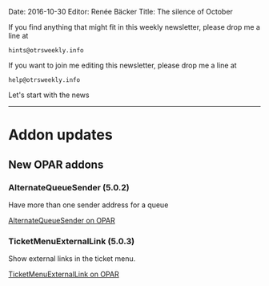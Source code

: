 Date: 2016-10-30
Editor: Renée Bäcker
Title: The silence of October


If you find anything that
might fit in this weekly newsletter, please drop me a line at

`hints@otrsweekly.info`

If you want to join me editing this newsletter, please drop me a line at

`help@otrsweekly.info`

Let's start with the news

<hr>

# Addon updates

## New OPAR addons

### AlternateQueueSender (5.0.2)

Have more than one sender address for a queue

[AlternateQueueSender on OPAR](http://opar.perl-services.de/dist/AlternateQueueSender)

### TicketMenuExternalLink (5.0.3)

Show external links in the ticket menu.

[TicketMenuExternalLink on OPAR](http://opar.perl-services.de/dist/TicketMenuExternalLink)
